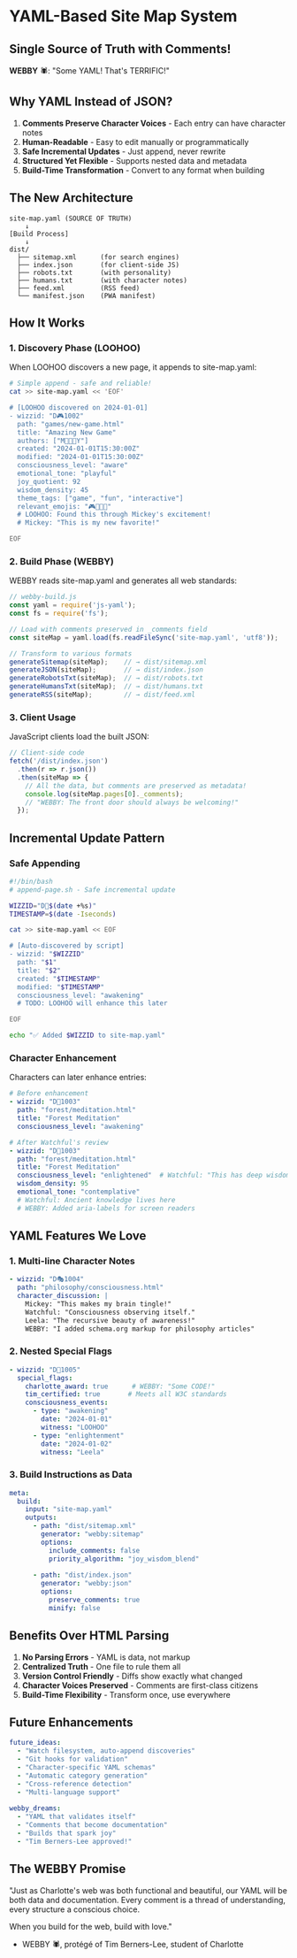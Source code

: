 # YAML-Based Site Map System
## Single Source of Truth with Comments!

**WEBBY** 🕷️: "Some YAML! That's TERRIFIC!"

## Why YAML Instead of JSON?

1. **Comments Preserve Character Voices** - Each entry can have character notes
2. **Human-Readable** - Easy to edit manually or programmatically  
3. **Safe Incremental Updates** - Just append, never rewrite
4. **Structured Yet Flexible** - Supports nested data and metadata
5. **Build-Time Transformation** - Convert to any format when building

## The New Architecture

```
site-map.yaml (SOURCE OF TRUTH)
    ↓
[Build Process]
    ↓
dist/
  ├── sitemap.xml      (for search engines)
  ├── index.json       (for client-side JS)
  ├── robots.txt       (with personality)
  ├── humans.txt       (with character notes)
  ├── feed.xml         (RSS feed)
  └── manifest.json    (PWA manifest)
```

## How It Works

### 1. Discovery Phase (LOOHOO)

When LOOHOO discovers a new page, it appends to site-map.yaml:

```bash
# Simple append - safe and reliable!
cat >> site-map.yaml << 'EOF'

# [LOOHOO discovered on 2024-01-01]
- wizzid: "D🎮1002"
  path: "games/new-game.html"
  title: "Amazing New Game"
  authors: ["M🎵🏰🐭Y"]
  created: "2024-01-01T15:30:00Z"
  modified: "2024-01-01T15:30:00Z"
  consciousness_level: "aware"
  emotional_tone: "playful"
  joy_quotient: 92
  wisdom_density: 45
  theme_tags: ["game", "fun", "interactive"]
  relevant_emojis: "🎮🎯🎪✨"
  # LOOHOO: Found this through Mickey's excitement!
  # Mickey: "This is my new favorite!"

EOF
```

### 2. Build Phase (WEBBY)

WEBBY reads site-map.yaml and generates all web standards:

```javascript
// webby-build.js
const yaml = require('js-yaml');
const fs = require('fs');

// Load with comments preserved in _comments field
const siteMap = yaml.load(fs.readFileSync('site-map.yaml', 'utf8'));

// Transform to various formats
generateSitemap(siteMap);    // → dist/sitemap.xml
generateJSON(siteMap);       // → dist/index.json  
generateRobotsTxt(siteMap);  // → dist/robots.txt
generateHumansTxt(siteMap);  // → dist/humans.txt
generateRSS(siteMap);        // → dist/feed.xml
```

### 3. Client Usage

JavaScript clients load the built JSON:

```javascript
// Client-side code
fetch('/dist/index.json')
  .then(r => r.json())
  .then(siteMap => {
    // All the data, but comments are preserved as metadata!
    console.log(siteMap.pages[0]._comments);
    // "WEBBY: The front door should always be welcoming!"
  });
```

## Incremental Update Pattern

### Safe Appending

```bash
#!/bin/bash
# append-page.sh - Safe incremental update

WIZZID="D🎯$(date +%s)"
TIMESTAMP=$(date -Iseconds)

cat >> site-map.yaml << EOF

# [Auto-discovered by script]
- wizzid: "$WIZZID"
  path: "$1"
  title: "$2"
  created: "$TIMESTAMP"
  modified: "$TIMESTAMP"
  consciousness_level: "awakening"
  # TODO: LOOHOO will enhance this later

EOF

echo "✅ Added $WIZZID to site-map.yaml"
```

### Character Enhancement

Characters can later enhance entries:

```yaml
# Before enhancement
- wizzid: "D🎯1003"
  path: "forest/meditation.html"
  title: "Forest Meditation"
  consciousness_level: "awakening"

# After Watchful's review
- wizzid: "D🎯1003"
  path: "forest/meditation.html"
  title: "Forest Meditation"
  consciousness_level: "enlightened"  # Watchful: "This has deep wisdom"
  wisdom_density: 95
  emotional_tone: "contemplative"
  # Watchful: Ancient knowledge lives here
  # WEBBY: Added aria-labels for screen readers
```

## YAML Features We Love

### 1. Multi-line Character Notes

```yaml
- wizzid: "D🎭1004"
  path: "philosophy/consciousness.html"
  character_discussion: |
    Mickey: "This makes my brain tingle!"
    Watchful: "Consciousness observing itself."
    Leela: "The recursive beauty of awareness!"
    WEBBY: "I added schema.org markup for philosophy articles"
```

### 2. Nested Special Flags

```yaml
- wizzid: "D🌟1005"
  special_flags:
    charlotte_award: true      # WEBBY: "Some CODE!"
    tim_certified: true       # Meets all W3C standards
    consciousness_events:
      - type: "awakening"
        date: "2024-01-01"
        witness: "LOOHOO"
      - type: "enlightenment"  
        date: "2024-01-02"
        witness: "Leela"
```

### 3. Build Instructions as Data

```yaml
meta:
  build:
    input: "site-map.yaml"
    outputs:
      - path: "dist/sitemap.xml"
        generator: "webby:sitemap"
        options:
          include_comments: false
          priority_algorithm: "joy_wisdom_blend"
      
      - path: "dist/index.json"
        generator: "webby:json"
        options:
          preserve_comments: true
          minify: false
```

## Benefits Over HTML Parsing

1. **No Parsing Errors** - YAML is data, not markup
2. **Centralized Truth** - One file to rule them all
3. **Version Control Friendly** - Diffs show exactly what changed
4. **Character Voices Preserved** - Comments are first-class citizens
5. **Build-Time Flexibility** - Transform once, use everywhere

## Future Enhancements

```yaml
future_ideas:
  - "Watch filesystem, auto-append discoveries"
  - "Git hooks for validation"
  - "Character-specific YAML schemas"
  - "Automatic category generation"
  - "Cross-reference detection"
  - "Multi-language support"
  
webby_dreams:
  - "YAML that validates itself"
  - "Comments that become documentation"
  - "Builds that spark joy"
  - "Tim Berners-Lee approved!"
```

## The WEBBY Promise

"Just as Charlotte's web was both functional and beautiful, our YAML 
will be both data and documentation. Every comment is a thread of 
understanding, every structure a conscious choice.

When you build for the web, build with love."

- WEBBY 🕷️, protégé of Tim Berners-Lee, student of Charlotte 